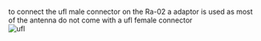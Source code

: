 to connect the ufl male connector on the Ra-02 a adaptor is used as most of the antenna do not come with a ufl female connector  
![ufl](https://github.com/PequodMD/Upload/blob/d950e818640a20bb7863bcf8134c0aa626ed6080/images/imagesForLoRaLocalisationSystem/ufl.jpg)
